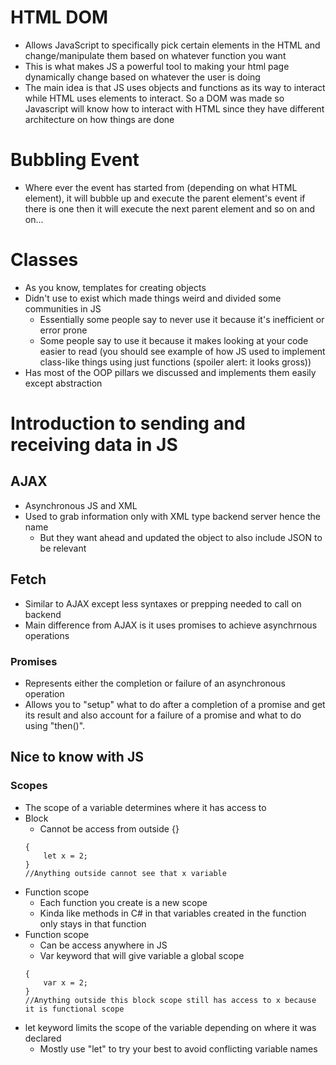 # HTML DOM
* Allows JavaScript to specifically pick certain elements in the HTML and change/manipulate them based on whatever function you want
* This is what makes JS a powerful tool to making your html page dynamically change based on whatever the user is doing
* The main idea is that JS uses objects and functions as its way to interact while HTML uses elements to interact. So a DOM was made so Javascript will know how to interact with HTML since they have different architecture on how things are done

# Bubbling Event
* Where ever the event has started from (depending on what HTML element), it will bubble up and execute the parent element's event if there is one then it will execute the next parent element and so on and on...

# Classes
* As you know, templates for creating objects
* Didn't use to exist which made things weird and divided some communities in JS
    * Essentially some people say to never use it because it's inefficient or error prone
    * Some people say to use it because it makes looking at your code easier to read (you should see example of how JS used to implement class-like things using just functions (spoiler alert: it looks gross))
* Has most of the OOP pillars we discussed and implements them easily except abstraction

# Introduction to sending and receiving data in JS
## AJAX
* Asynchronous JS and XML
* Used to grab information only with XML type backend server hence the name
    * But they want ahead and updated the object to also include JSON to be relevant
## Fetch
* Similar to AJAX except less syntaxes or prepping needed to call on backend
* Main difference from AJAX is it uses promises to achieve asynchrnous operations
### Promises
* Represents either the completion or failure of an asynchronous operation
* Allows you to "setup" what to do after a completion of a promise and get its result and also account for a failure of a promise and what to do using "then()".

## Nice to know with JS
### Scopes
* The scope of a variable determines where it has access to
* Block
    * Cannot be access from outside {}
    ```JS
    {
        let x = 2;
    }
    //Anything outside cannot see that x variable
    ```
* Function scope
    * Each function you create is a new scope
    * Kinda like methods in C# in that variables created in the function only stays in that function
* Function scope
    * Can be access anywhere in JS
    * Var keyword that will give variable a global scope
    ```JS
    {
        var x = 2;
    }
    //Anything outside this block scope still has access to x because it is functional scope
    ```
* let keyword limits the scope of the variable depending on where it was declared
    * Mostly use "let" to try your best to avoid conflicting variable names